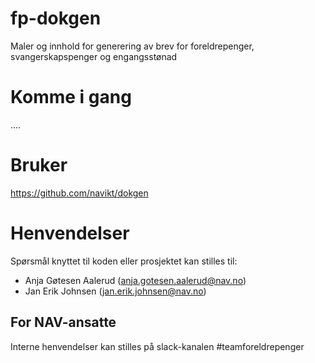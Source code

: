 # fp-dokgen
Maler og innhold for generering av brev for foreldrepenger, svangerskapspenger og engangsstønad

# Komme i gang
....

# Bruker
https://github.com/navikt/dokgen

# Henvendelser
Spørsmål knyttet til koden eller prosjektet kan stilles til:

* Anja Gøtesen Aalerud (anja.gotesen.aalerud@nav.no)
* Jan Erik Johnsen (jan.erik.johnsen@nav.no)

## For NAV-ansatte
Interne henvendelser kan stilles på slack-kanalen #teamforeldrepenger
